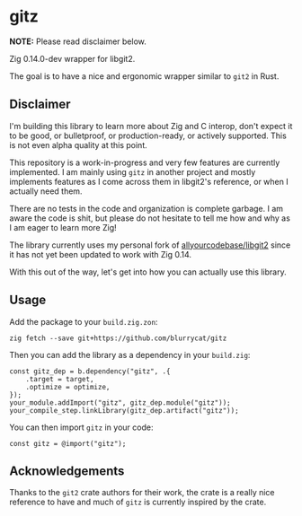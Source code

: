 # gitz

**NOTE:** Please read disclaimer below.

Zig 0.14.0-dev wrapper for libgit2.

The goal is to have a nice and ergonomic wrapper similar to `git2` in Rust.

## Disclaimer

I'm building this library to learn more about Zig and C interop, don't expect it
to be good, or bulletproof, or production-ready, or actively supported. This is
not even alpha quality at this point.

This repository is a work-in-progress and very few features are currently
implemented. I am mainly using `gitz` in another project and mostly implements
features as I come across them in libgit2's reference, or when I actually need
them.

There are no tests in the code and organization is complete garbage. I am aware
the code is shit, but please do not hesitate to tell me how and why as I am
eager to learn more Zig!

The library currently uses my personal fork of [allyourcodebase/libgit2](https://github.com/allyourcodebase/libgit2)
since it has not yet been updated to work with Zig 0.14.

With this out of the way, let's get into how you can actually use this library.

## Usage

Add the package to your `build.zig.zon`:
```
zig fetch --save git+https://github.com/blurrycat/gitz
```

Then you can add the library as a dependency in your `build.zig`:
```zig
const gitz_dep = b.dependency("gitz", .{
    .target = target,
    .optimize = optimize,
});
your_module.addImport("gitz", gitz_dep.module("gitz"));
your_compile_step.linkLibrary(gitz_dep.artifact("gitz"));
```

You can then import `gitz` in your code:
```zig
const gitz = @import("gitz");
```

## Acknowledgements

Thanks to the `git2` crate authors for their work, the crate is a really nice
reference to have and much of `gitz` is currently inspired by the crate.
